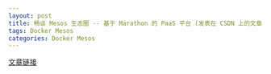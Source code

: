 ```yaml
---
layout: post
title: 畅谈 Mesos 生态圈 -- 基于 Marathon 的 PaaS 平台 (发表在 CSDN 上的文章与 CSDN 直播分享)
tags: Docker Mesos
categories: Docker Mesos
---
```


[文章链接](http://geek.csdn.net/news/detail/53574)
